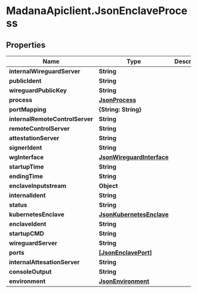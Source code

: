 # MadanaApiclient.JsonEnclaveProcess

## Properties

Name | Type | Description | Notes
------------ | ------------- | ------------- | -------------
**internalWireguardServer** | **String** |  | [optional] 
**publicIdent** | **String** |  | [optional] 
**wireguardPublicKey** | **String** |  | [optional] 
**process** | [**JsonProcess**](JsonProcess.md) |  | [optional] 
**portMapping** | **{String: String}** |  | [optional] 
**internalRemoteControlServer** | **String** |  | [optional] 
**remoteControlServer** | **String** |  | [optional] 
**attestationServer** | **String** |  | [optional] 
**signerIdent** | **String** |  | [optional] 
**wgInterface** | [**JsonWireguardInterface**](JsonWireguardInterface.md) |  | [optional] 
**startupTime** | **String** |  | [optional] 
**endingTime** | **String** |  | [optional] 
**enclaveInputstream** | **Object** |  | [optional] 
**internalIdent** | **String** |  | [optional] 
**status** | **String** |  | [optional] 
**kubernetesEnclave** | [**JsonKubernetesEnclave**](JsonKubernetesEnclave.md) |  | [optional] 
**enclaveIdent** | **String** |  | [optional] 
**startupCMD** | **String** |  | [optional] 
**wireguardServer** | **String** |  | [optional] 
**ports** | [**[JsonEnclavePort]**](JsonEnclavePort.md) |  | [optional] 
**internalAttesationServer** | **String** |  | [optional] 
**consoleOutput** | **String** |  | [optional] 
**environment** | [**JsonEnvironment**](JsonEnvironment.md) |  | [optional] 


